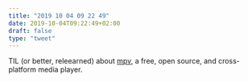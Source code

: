 ```yaml
---
title: "2019 10 04 09 22 49"
date: 2019-10-04T09:22:49+02:00
draft: false
type: "tweet"
---
```

TIL (or better, releearned) about [mpv](https://mpv.io), a free, open source, and cross-platform media player.
